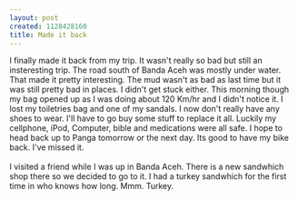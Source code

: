 ```yaml
--- 
layout: post
created: 1128428160
title: Made it back
---
```

I finally made it back from my trip.  It wasn't really so bad but still an insteresting trip.  The road south of Banda Aceh was mostly under water.  That made it pretty interesting.  The mud wasn't as bad as last time but it was still pretty bad in places.  I didn't get stuck either.  This morning though my bag opened up as I was doing about 120 Km/hr and I didn't notice it.  I lost my toiletries bag and one of my sandals.  I now don't really have any shoes to wear.  I'll have to go buy some stuff to replace it all.  Luckily my cellphone, iPod, Computer, bible and medications were all safe.  I hope to head back up to Panga tomorrow or the next day.  Its good to have my bike back.  I've missed it.<br /><br />I visited a friend while I was up in Banda Aceh.  There is a new sandwhich shop there so we decided to go to it.  I had a turkey sandwhich for the first time in who knows how long.  Mmm.  Turkey.
